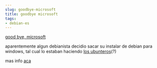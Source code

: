 ```yaml
---
slug: goodbye-microsoft  
title: goodbye microsoft  
tags:  
- debian-es  
---
```

  
[good bye, microsoft](http://goodbye-microsoft.com/)    
    
aparentemente algun debianista decidio sacar su instalar de debian para windows, tal cual lo estaban haciendo [los ubunteros](https://wiki.ubuntu.com/install.exe/Prototype)(?)    
    
mas info [aca](http://people.debian.org/~rmh/goodbye-microsoft/more.html)  
